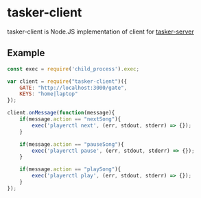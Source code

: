 # tasker-client

tasker-client is Node.JS implementation of client for [tasker-server](https://github.com/nemanjan00/tasker-server)

## Example

```javascript
const exec = require('child_process').exec;

var client = require("tasker-client")({
	GATE: "http://localhost:3000/gate",
	KEYS: "home|laptop"
});

client.onMessage(function(message){
	if(message.action == "nextSong"){
		exec('playerctl next', (err, stdout, stderr) => {});
	}

	if(message.action == "pauseSong"){
		exec('playerctl pause', (err, stdout, stderr) => {});
	}

	if(message.action == "playSong"){
		exec('playerctl play', (err, stdout, stderr) => {});
	}
});

```


